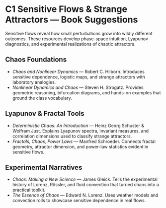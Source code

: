# C1 Sensitive Flows & Strange Attractors — Book Suggestions

Sensitive flows reveal how small perturbations grow into wildly different outcomes. These resources develop phase-space intuition, Lyapunov diagnostics, and experimental realizations of chaotic attractors.

## Chaos Foundations
- *Chaos and Nonlinear Dynamics* — Robert C. Hilborn. Introduces sensitive dependence, logistic maps, and strange attractors with laboratory analogies.
- *Nonlinear Dynamics and Chaos* — Steven H. Strogatz. Provides geometric reasoning, bifurcation diagrams, and hands-on examples that ground the class vocabulary.

## Lyapunov & Fractal Tools
- *Deterministic Chaos: An Introduction* — Heinz Georg Schuster & Wolfram Just. Explains Lyapunov spectra, invariant measures, and correlation dimensions used to classify strange attractors.
- *Fractals, Chaos, Power Laws* — Manfred Schroeder. Connects fractal geometry, attractor dimension, and power-law statistics evident in sensitive flows.

## Experimental Narratives
- *Chaos: Making a New Science* — James Gleick. Tells the experimental history of Lorenz, Rössler, and fluid convection that turned chaos into a practical toolkit.
- *The Essence of Chaos* — Edward N. Lorenz. Uses weather models and convection rolls to showcase sensitive dependence in real flows.
